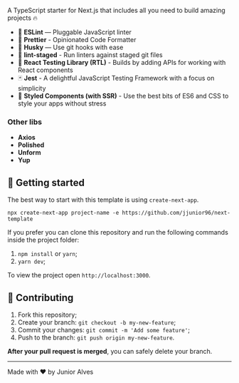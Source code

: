 A TypeScript starter for Next.js that includes all you need to build amazing projects 🔥

- 📏 **ESLint** — Pluggable JavaScript linter
- 💖 **Prettier** - Opinionated Code Formatter
- 🐶 **Husky** — Use git hooks with ease
- 🚫 **lint-staged** - Run linters against staged git files
- 🐙 **React Testing Library (RTL)** - Builds by adding APIs for working with React components
- 🃏 **Jest** - A delightful JavaScript Testing Framework with a focus on simplicity
- 💅 **Styled Components (with SSR)** - Use the best bits of ES6 and CSS to style your apps without stress

### Other libs
- **Axios**
- **Polished**
- **Unform**
- **Yup**


## 🚀 Getting started

The best way to start with this template is using `create-next-app`.

```
npx create-next-app project-name -e https://github.com/jjunior96/next-template
```

If you prefer you can clone this repository and run the following commands inside the project folder:

1. `npm install` or `yarn`;
2. `yarn dev`;

To view the project open `http://localhost:3000`.

## 🤝 Contributing

1. Fork this repository;
2. Create your branch: `git checkout -b my-new-feature`;
3. Commit your changes: `git commit -m 'Add some feature'`;
4. Push to the branch: `git push origin my-new-feature`.

**After your pull request is merged**, you can safely delete your branch.




---

Made with ♥ by Junior Alves
